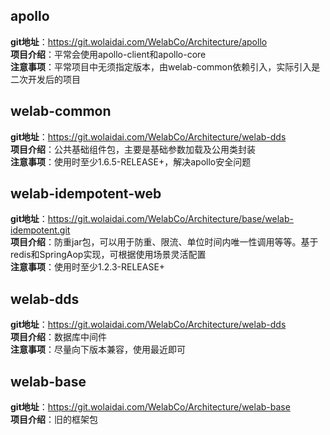 ## apollo  
**git地址**：https://git.wolaidai.com/WelabCo/Architecture/apollo  
**项目介绍**：平常会使用apollo-client和apollo-core  
**注意事项**：平常项目中无须指定版本，由welab-common依赖引入，实际引入是二次开发后的项目  

## welab-common
**git地址**：https://git.wolaidai.com/WelabCo/Architecture/welab-dds  
**项目介绍**：公共基础组件包，主要是基础参数加载及公用类封装  
**注意事项**：使用时至少1.6.5-RELEASE+，解决apollo安全问题  

## welab-idempotent-web
**git地址**：https://git.wolaidai.com/WelabCo/Architecture/base/welab-idempotent.git  
**项目介绍**：防重jar包，可以用于防重、限流、单位时间内唯一性调用等等。基于redis和SpringAop实现，可根据使用场景灵活配置   
**注意事项**：使用时至少1.2.3-RELEASE+  


## welab-dds
**git地址**：https://git.wolaidai.com/WelabCo/Architecture/welab-dds  
**项目介绍**：数据库中间件  
**注意事项**：尽量向下版本兼容，使用最近即可  

## welab-base
**git地址**：https://git.wolaidai.com/WelabCo/Architecture/welab-base  
**项目介绍**：旧的框架包  